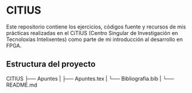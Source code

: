 # CITIUS

Este repositorio contiene los ejercicios, códigos fuente y recursos de mis prácticas realizadas en el CiTIUS (Centro Singular de Investigación en Tecnoloxías Intelixentes) como parte de mi introducción al desarrollo en FPGA.


## Estructura del proyecto 

CITIUS
├── Apuntes
|    ├── Apuntes.tex
|    └── Bibliografia.bib
|
└── README.md
